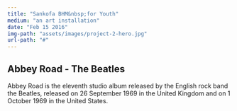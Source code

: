 ```yaml
---
title: "Sankofa BHM&nbsp;for Youth"
medium: "an art installation"
date: "Feb 15 2016"
img-path: "assets/images/project-2-hero.jpg"
url-path: "#"
---
```


## Abbey Road - The Beatles

Abbey Road is the eleventh studio album released by the English rock band the Beatles, released on 26 September 1969 in the United Kingdom and on 1 October 1969 in the United States.